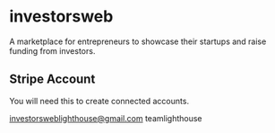 # investorsweb

A marketplace for entrepreneurs to showcase their startups and raise funding from investors.

## Stripe Account

You will need this to create connected accounts.

investorsweblighthouse@gmail.com
teamlighthouse
